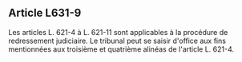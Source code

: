 Article L631-9
----
Les articles L. 621-4 à L. 621-11 sont applicables à la procédure de
redressement judiciaire. Le tribunal peut se saisir d'office aux fins
mentionnées aux troisième et quatrième alinéas de l'article L. 621-4.
